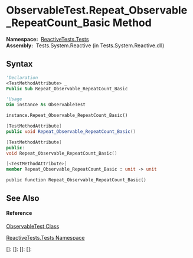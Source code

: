 # ObservableTest.Repeat\_Observable\_RepeatCount\_Basic Method

**Namespace:**  [ReactiveTests.Tests](ReactiveTests.Tests\ReactiveTests.Tests.md)  
**Assembly:**  Tests.System.Reactive (in Tests.System.Reactive.dll)

## Syntax

```vb
'Declaration
<TestMethodAttribute> _
Public Sub Repeat_Observable_RepeatCount_Basic
```

```vb
'Usage
Dim instance As ObservableTest

instance.Repeat_Observable_RepeatCount_Basic()
```

```csharp
[TestMethodAttribute]
public void Repeat_Observable_RepeatCount_Basic()
```

```c++
[TestMethodAttribute]
public:
void Repeat_Observable_RepeatCount_Basic()
```

```fsharp
[<TestMethodAttribute>]
member Repeat_Observable_RepeatCount_Basic : unit -> unit 
```

```jscript
public function Repeat_Observable_RepeatCount_Basic()
```

## See Also

#### Reference

[ObservableTest Class](ObservableTest\ObservableTest.md)

[ReactiveTests.Tests Namespace](ReactiveTests.Tests\ReactiveTests.Tests.md)

[]: 
[]: 
[]: 
[]: 